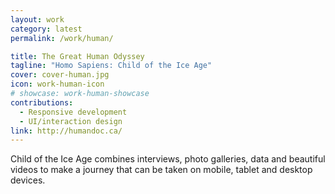 ```yaml
---
layout: work
category: latest
permalink: /work/human/

title: The Great Human Odyssey
tagline: "Homo Sapiens: Child of the Ice Age"
cover: cover-human.jpg
icon: work-human-icon
# showcase: work-human-showcase
contributions:
  - Responsive development
  - UI/interaction design
link: http://humandoc.ca/
---
```


Child of the Ice Age combines interviews, photo galleries, data and beautiful videos to make a journey that can be taken on mobile, tablet and desktop devices.
